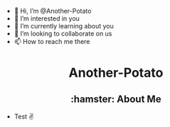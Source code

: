 - 👋 Hi, I’m @Another-Potato
- 👀 I’m interested in you
- 🌱 I’m currently learning about you
- 💞️ I’m looking to collaborate on us
- 📫 How to reach me there



<h1 align="center">Another-Potato</h1>
<h2 align="center">:hamster: About Me</h2>

 - Test 
:v:
<!---
Another-Potato is a ✨ special ✨ repository because its `README.md` (this file) appears on your GitHub profile.
--->
